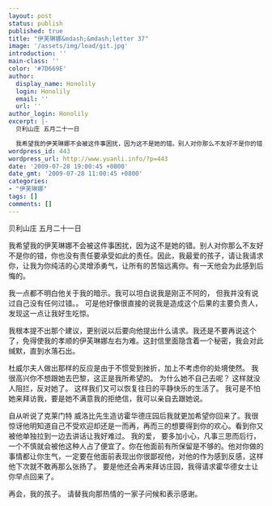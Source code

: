 ```yaml
---
layout: post
status: publish
published: true
title: "伊芙琳娜&mdash;&mdash;letter 37"
image: '/assets/img/load/git.jpg'
introduction: ''
main-class: ''
color: '#7D669E'
author:
  display_name: Honolily
  login: Honolily
  email: ''
  url: ''
author_login: Honolily
excerpt: |-
  贝利山庄 五月二十一日

  我希望我的伊芙琳娜不会被这件事困扰，因为这不是她的错。别人对你那么不友好不是你的错，你也没有责任要承受如此的责任。因此，我最爱的孩子，请让我请求你，让我为你纯洁的心灵增添勇气，让所有的苦恼远离你。有一天他会为此感到后悔的。
wordpress_id: 443
wordpress_url: http://www.yuanli.info/?p=443
date: '2009-07-28 19:00:45 +0800'
date_gmt: '2009-07-28 11:00:45 +0800'
categories:
- "伊芙琳娜"
tags: []
comments: []
---
```

<p>贝利山庄 五月二十一日</p>
<p>我希望我的伊芙琳娜不会被这件事困扰，因为这不是她的错。别人对你那么不友好不是你的错，你也没有责任要承受如此的责任。因此，我最爱的孩子，请让我请求你，让我为你纯洁的心灵增添勇气，让所有的苦恼远离你。有一天他会为此感到后悔的。<a id="more"></a><a id="more-443"></a></p>
<p>我一点都不明白他关于我的暗示。我可以坦白说我是刚正不阿的， 但我并没有说过自己没有任何过错。。 可是他好像很直接的说我是造成这个后果的主要负责人，发现这一点让我好生吃惊。</p>
<p>我根本提不出那个建议，更别说以后要向他提出什么请求。我还是不要再说这个了，免得使我的孝顺的伊芙琳娜左右为难。这封信里面隐含着一个秘密，我会对此缄默，直到水落石出。</p>
<p>杜威尔夫人做出那样的反应是由于不惯受到挫折，加上不考虑你的处境使然。 我很高兴你不想跟她去巴黎，这正是我所希望的。 为什么她不自己去呢？ 这样就没人阻拦，反对她了。 这样我们又可以恢复往日的平静快乐的生活了。 我可是不怕她来拜访我，要是她不满意我的拒绝信，我可以亲自去跟她说。</p>
<p>自从听说了克莱门特 威洛比先生造访霍华德庄园后我就更加希望你回来了。我很惊讶他明知道自己不受欢迎却还是一而再，再而三的想要得到你的欢心。看到你又被他单独拉到一边去讲话让我好难过。 我的爱， 要多加小心，凡事三思而后行，一个不慎就会被他这种人占了便宜了。你在他面前有所保留是不够的。他对你做的事情都让你生气，一定要在他面前表现出你很鄙视他，对他的作为感到反感，这样他下次就不敢再那么张扬了。 要是他还会再来拜访庄园，我得请求霍华德女士让你早点回来了。</p>
<p>再会，我的孩子。 请替我向那热情的一家子问候和表示感谢。</p>
